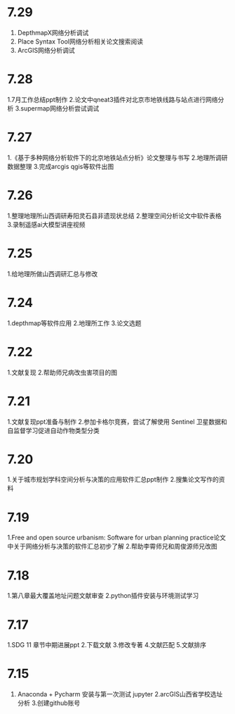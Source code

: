 # 7.29
1. DepthmapX网络分析调试
2. Place Syntax Tool网络分析相关论文搜索阅读
3. ArcGIS网络分析调试
# 7.28
1.7月工作总结ppt制作
2.论文中qneat3插件对北京市地铁线路与站点进行网络分析
3.supermap网络分析尝试调试
# 7.27
1.《基于多种网络分析软件下的北京地铁站点分析》论文整理与书写
2.地理所调研数据整理
3.完成arcgis qgis等软件出图
# 7.26
1.整理地理所山西调研寿阳灵石县非遗现状总结
2.整理空间分析论文中软件表格
3.录制遥感ai大模型讲座视频
# 7.25
1.给地理所做山西调研汇总与修改
# 7.24
1.depthmap等软件应用
2.地理所工作
3.论文选题
# 7.22
1.文献复现
2.帮助师兄病改虫害项目的图
# 7.21
1.文献复现ppt准备与制作
2.参加卡格尔竞赛，尝试了解使用 Sentinel 卫星数据和自监督学习促进自动作物类型分类
# 7.20
1.关于城市规划学科空间分析与决策的应用软件汇总ppt制作
2.搜集论文写作的资料
# 7.19
1.Free and open source urbanism: Software for urban planning practice论文中关于网络分析与决策的软件汇总初步了解
2.帮助李霄师兄和周俊源师兄改图
# 7.18
1.第八章最大覆盖地址问题文献审查
2.python插件安装与环境测试学习
# 7.17
1.SDG 11 章节中期进展ppt
2.下载文献
3.修改专著
4.文献匹配
5.文献排序
# 7.15
1. Anaconda + Pycharm 安装与第一次测试 jupyter
2.arcGIS山西省学校选址分析
3.创建github账号
